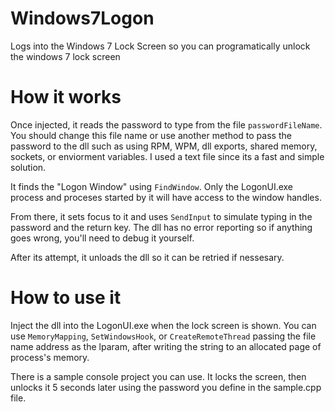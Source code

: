 # Windows7Logon
Logs into the Windows 7 Lock Screen so you can programatically unlock the windows 7 lock screen

# How it works

Once injected, it reads the password to type from the file `passwordFileName`. 
You should change this file name or use another method to pass the password to the dll such as using 
RPM, WPM, dll exports, shared memory, sockets, or enviorment variables.
I used a text file since its a fast and simple solution.

It finds the "Logon Window" using `FindWindow`. 
Only the LogonUI.exe process and proceses started by it will have access to the window handles.

From there, it sets focus to it and uses `SendInput` to simulate typing in the password and the return key.
The dll has no error reporting so if anything goes wrong, you'll need to debug it yourself.

After its attempt, it unloads the dll so it can be retried if nessesary. 

# How to use it

Inject the dll into the LogonUI.exe when the lock screen is shown.
You can use `MemoryMapping`, `SetWindowsHook`, or `CreateRemoteThread` passing the file name address as the lparam, after writing the string 
to an allocated page of process's memory. 

There is a sample console project you can use.
It locks the screen, then unlocks it 5 seconds later using the password you define in the sample.cpp file.
